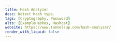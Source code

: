 ```yaml
---
title: Hash Analyzer
desc: Detect hash type.
tags: [Cryptography, Password]
alts: [ExampleHashes, Hashcat]
website: https://www.tunnelsup.com/hash-analyzer/
render_with_liquid: false
---
```

